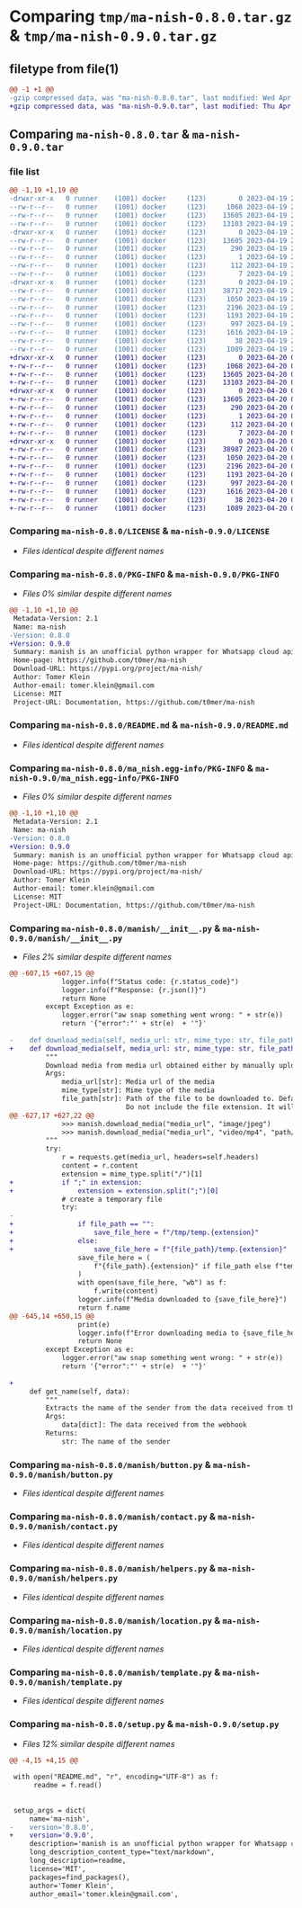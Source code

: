# Comparing `tmp/ma-nish-0.8.0.tar.gz` & `tmp/ma-nish-0.9.0.tar.gz`

## filetype from file(1)

```diff
@@ -1 +1 @@
-gzip compressed data, was "ma-nish-0.8.0.tar", last modified: Wed Apr 19 21:26:56 2023, max compression
+gzip compressed data, was "ma-nish-0.9.0.tar", last modified: Thu Apr 20 08:33:44 2023, max compression
```

## Comparing `ma-nish-0.8.0.tar` & `ma-nish-0.9.0.tar`

### file list

```diff
@@ -1,19 +1,19 @@
-drwxr-xr-x   0 runner    (1001) docker     (123)        0 2023-04-19 21:26:56.735392 ma-nish-0.8.0/
--rw-r--r--   0 runner    (1001) docker     (123)     1068 2023-04-19 21:26:44.000000 ma-nish-0.8.0/LICENSE
--rw-r--r--   0 runner    (1001) docker     (123)    13605 2023-04-19 21:26:56.735392 ma-nish-0.8.0/PKG-INFO
--rw-r--r--   0 runner    (1001) docker     (123)    13103 2023-04-19 21:26:44.000000 ma-nish-0.8.0/README.md
-drwxr-xr-x   0 runner    (1001) docker     (123)        0 2023-04-19 21:26:56.735392 ma-nish-0.8.0/ma_nish.egg-info/
--rw-r--r--   0 runner    (1001) docker     (123)    13605 2023-04-19 21:26:56.000000 ma-nish-0.8.0/ma_nish.egg-info/PKG-INFO
--rw-r--r--   0 runner    (1001) docker     (123)      290 2023-04-19 21:26:56.000000 ma-nish-0.8.0/ma_nish.egg-info/SOURCES.txt
--rw-r--r--   0 runner    (1001) docker     (123)        1 2023-04-19 21:26:56.000000 ma-nish-0.8.0/ma_nish.egg-info/dependency_links.txt
--rw-r--r--   0 runner    (1001) docker     (123)      112 2023-04-19 21:26:56.000000 ma-nish-0.8.0/ma_nish.egg-info/requires.txt
--rw-r--r--   0 runner    (1001) docker     (123)        7 2023-04-19 21:26:56.000000 ma-nish-0.8.0/ma_nish.egg-info/top_level.txt
-drwxr-xr-x   0 runner    (1001) docker     (123)        0 2023-04-19 21:26:56.735392 ma-nish-0.8.0/manish/
--rw-r--r--   0 runner    (1001) docker     (123)    38717 2023-04-19 21:26:44.000000 ma-nish-0.8.0/manish/__init__.py
--rw-r--r--   0 runner    (1001) docker     (123)     1050 2023-04-19 21:26:44.000000 ma-nish-0.8.0/manish/button.py
--rw-r--r--   0 runner    (1001) docker     (123)     2196 2023-04-19 21:26:44.000000 ma-nish-0.8.0/manish/contact.py
--rw-r--r--   0 runner    (1001) docker     (123)     1193 2023-04-19 21:26:44.000000 ma-nish-0.8.0/manish/helpers.py
--rw-r--r--   0 runner    (1001) docker     (123)      997 2023-04-19 21:26:44.000000 ma-nish-0.8.0/manish/location.py
--rw-r--r--   0 runner    (1001) docker     (123)     1616 2023-04-19 21:26:44.000000 ma-nish-0.8.0/manish/template.py
--rw-r--r--   0 runner    (1001) docker     (123)       38 2023-04-19 21:26:56.735392 ma-nish-0.8.0/setup.cfg
--rw-r--r--   0 runner    (1001) docker     (123)     1089 2023-04-19 21:26:44.000000 ma-nish-0.8.0/setup.py
+drwxr-xr-x   0 runner    (1001) docker     (123)        0 2023-04-20 08:33:44.719652 ma-nish-0.9.0/
+-rw-r--r--   0 runner    (1001) docker     (123)     1068 2023-04-20 08:33:33.000000 ma-nish-0.9.0/LICENSE
+-rw-r--r--   0 runner    (1001) docker     (123)    13605 2023-04-20 08:33:44.719652 ma-nish-0.9.0/PKG-INFO
+-rw-r--r--   0 runner    (1001) docker     (123)    13103 2023-04-20 08:33:33.000000 ma-nish-0.9.0/README.md
+drwxr-xr-x   0 runner    (1001) docker     (123)        0 2023-04-20 08:33:44.715652 ma-nish-0.9.0/ma_nish.egg-info/
+-rw-r--r--   0 runner    (1001) docker     (123)    13605 2023-04-20 08:33:44.000000 ma-nish-0.9.0/ma_nish.egg-info/PKG-INFO
+-rw-r--r--   0 runner    (1001) docker     (123)      290 2023-04-20 08:33:44.000000 ma-nish-0.9.0/ma_nish.egg-info/SOURCES.txt
+-rw-r--r--   0 runner    (1001) docker     (123)        1 2023-04-20 08:33:44.000000 ma-nish-0.9.0/ma_nish.egg-info/dependency_links.txt
+-rw-r--r--   0 runner    (1001) docker     (123)      112 2023-04-20 08:33:44.000000 ma-nish-0.9.0/ma_nish.egg-info/requires.txt
+-rw-r--r--   0 runner    (1001) docker     (123)        7 2023-04-20 08:33:44.000000 ma-nish-0.9.0/ma_nish.egg-info/top_level.txt
+drwxr-xr-x   0 runner    (1001) docker     (123)        0 2023-04-20 08:33:44.715652 ma-nish-0.9.0/manish/
+-rw-r--r--   0 runner    (1001) docker     (123)    38987 2023-04-20 08:33:33.000000 ma-nish-0.9.0/manish/__init__.py
+-rw-r--r--   0 runner    (1001) docker     (123)     1050 2023-04-20 08:33:33.000000 ma-nish-0.9.0/manish/button.py
+-rw-r--r--   0 runner    (1001) docker     (123)     2196 2023-04-20 08:33:33.000000 ma-nish-0.9.0/manish/contact.py
+-rw-r--r--   0 runner    (1001) docker     (123)     1193 2023-04-20 08:33:33.000000 ma-nish-0.9.0/manish/helpers.py
+-rw-r--r--   0 runner    (1001) docker     (123)      997 2023-04-20 08:33:33.000000 ma-nish-0.9.0/manish/location.py
+-rw-r--r--   0 runner    (1001) docker     (123)     1616 2023-04-20 08:33:33.000000 ma-nish-0.9.0/manish/template.py
+-rw-r--r--   0 runner    (1001) docker     (123)       38 2023-04-20 08:33:44.719652 ma-nish-0.9.0/setup.cfg
+-rw-r--r--   0 runner    (1001) docker     (123)     1089 2023-04-20 08:33:33.000000 ma-nish-0.9.0/setup.py
```

### Comparing `ma-nish-0.8.0/LICENSE` & `ma-nish-0.9.0/LICENSE`

 * *Files identical despite different names*

### Comparing `ma-nish-0.8.0/PKG-INFO` & `ma-nish-0.9.0/PKG-INFO`

 * *Files 0% similar despite different names*

```diff
@@ -1,10 +1,10 @@
 Metadata-Version: 2.1
 Name: ma-nish
-Version: 0.8.0
+Version: 0.9.0
 Summary: manish is an unofficial python wrapper for Whatsapp cloud api
 Home-page: https://github.com/t0mer/ma-nish
 Download-URL: https://pypi.org/project/ma-nish/
 Author: Tomer Klein
 Author-email: tomer.klein@gmail.com
 License: MIT
 Project-URL: Documentation, https://github.com/t0mer/ma-nish
```

### Comparing `ma-nish-0.8.0/README.md` & `ma-nish-0.9.0/README.md`

 * *Files identical despite different names*

### Comparing `ma-nish-0.8.0/ma_nish.egg-info/PKG-INFO` & `ma-nish-0.9.0/ma_nish.egg-info/PKG-INFO`

 * *Files 0% similar despite different names*

```diff
@@ -1,10 +1,10 @@
 Metadata-Version: 2.1
 Name: ma-nish
-Version: 0.8.0
+Version: 0.9.0
 Summary: manish is an unofficial python wrapper for Whatsapp cloud api
 Home-page: https://github.com/t0mer/ma-nish
 Download-URL: https://pypi.org/project/ma-nish/
 Author: Tomer Klein
 Author-email: tomer.klein@gmail.com
 License: MIT
 Project-URL: Documentation, https://github.com/t0mer/ma-nish
```

### Comparing `ma-nish-0.8.0/manish/__init__.py` & `ma-nish-0.9.0/manish/__init__.py`

 * *Files 2% similar despite different names*

```diff
@@ -607,15 +607,15 @@
             logger.info(f"Status code: {r.status_code}")
             logger.info(f"Response: {r.json()}")
             return None
         except Exception as e:
             logger.error("aw snap something went wrong: " + str(e))
             return '{"error":"' + str(e)  + '"}'
 
-    def download_media(self, media_url: str, mime_type: str, file_path: str = "temp"):
+    def download_media(self, media_url: str, mime_type: str, file_path: str = ""):
         """
         Download media from media url obtained either by manually uploading media or received media
         Args:
             media_url[str]: Media url of the media
             mime_type[str]: Mime type of the media
             file_path[str]: Path of the file to be downloaded to. Default is "temp"
                             Do not include the file extension. It will be added automatically.
@@ -627,17 +627,22 @@
             >>> manish.download_media("media_url", "image/jpeg")
             >>> manish.download_media("media_url", "video/mp4", "path/to/file") #do not include the file extension
         """
         try:
             r = requests.get(media_url, headers=self.headers)
             content = r.content
             extension = mime_type.split("/")[1]
+            if ";" in extension:
+                extension = extension.split(";")[0]
             # create a temporary file
             try:
-
+                if file_path == "":
+                    save_file_here = f"/tmp/temp.{extension}"
+                else:
+                    save_file_here = f"{file_path}/temp.{extension}"
                 save_file_here = (
                     f"{file_path}.{extension}" if file_path else f"temp.{extension}"
                 )
                 with open(save_file_here, "wb") as f:
                     f.write(content)
                 logger.info(f"Media downloaded to {save_file_here}")
                 return f.name
@@ -645,14 +650,15 @@
                 print(e)
                 logger.info(f"Error downloading media to {save_file_here}")
                 return None
         except Exception as e:
             logger.error("aw snap something went wrong: " + str(e))
             return '{"error":"' + str(e)  + '"}'
 
+
     def get_name(self, data):
         """
         Extracts the name of the sender from the data received from the webhook.
         Args:
             data[dict]: The data received from the webhook
         Returns:
             str: The name of the sender
```

### Comparing `ma-nish-0.8.0/manish/button.py` & `ma-nish-0.9.0/manish/button.py`

 * *Files identical despite different names*

### Comparing `ma-nish-0.8.0/manish/contact.py` & `ma-nish-0.9.0/manish/contact.py`

 * *Files identical despite different names*

### Comparing `ma-nish-0.8.0/manish/helpers.py` & `ma-nish-0.9.0/manish/helpers.py`

 * *Files identical despite different names*

### Comparing `ma-nish-0.8.0/manish/location.py` & `ma-nish-0.9.0/manish/location.py`

 * *Files identical despite different names*

### Comparing `ma-nish-0.8.0/manish/template.py` & `ma-nish-0.9.0/manish/template.py`

 * *Files identical despite different names*

### Comparing `ma-nish-0.8.0/setup.py` & `ma-nish-0.9.0/setup.py`

 * *Files 12% similar despite different names*

```diff
@@ -4,15 +4,15 @@
 
 with open("README.md", "r", encoding="UTF-8") as f:
      readme = f.read()
 
 
 setup_args = dict(
     name='ma-nish',
-    version='0.8.0',
+    version='0.9.0',
     description='manish is an unofficial python wrapper for Whatsapp cloud api',
     long_description_content_type="text/markdown",
     long_description=readme,
     license='MIT',
     packages=find_packages(),
     author='Tomer Klein',
     author_email='tomer.klein@gmail.com',
```

